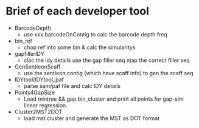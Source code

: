 
# Brief of each developer tool

- BarcodeDepth 
    - use xxx.barcodeOnContig to calc the barcode depth freq
- bin_ref
    - chop ref into some bin & calc the simularitys
- gapfillerIDY
    - clac the idy details use the gap filler seq map the correct filler seq
- GenSentieonScaff
    - use the sentieon contig (which have scaff info) to gen the scaff seq
- IDYtool/IDYtool_paf
    - parse sam/paf file and calc IDY details
- Points4GapSize
    - Load mintree && gap.bin_cluster and print all points for gap-sim linear regression.
- Cluster2MST2DOT
    - load mst.cluster and generate the MST as DOT format
